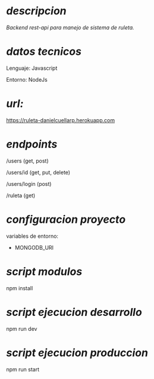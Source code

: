 # _descripcion_
_Backend rest-api para manejo de sistema de ruleta._
# _datos tecnicos_
Lenguaje: Javascript

Entorno: NodeJs
# _url:_
https://ruleta-danielcuellarp.herokuapp.com
# _endpoints_
/users (get, post)

/users/id (get, put, delete)

/users/login (post)

/ruleta (get)

# _configuracion proyecto_
variables de entorno:
 - MONGODB_URI
# _script modulos_
npm install
# _script ejecucion desarrollo_
npm run dev
# _script ejecucion produccion_
npm run start
